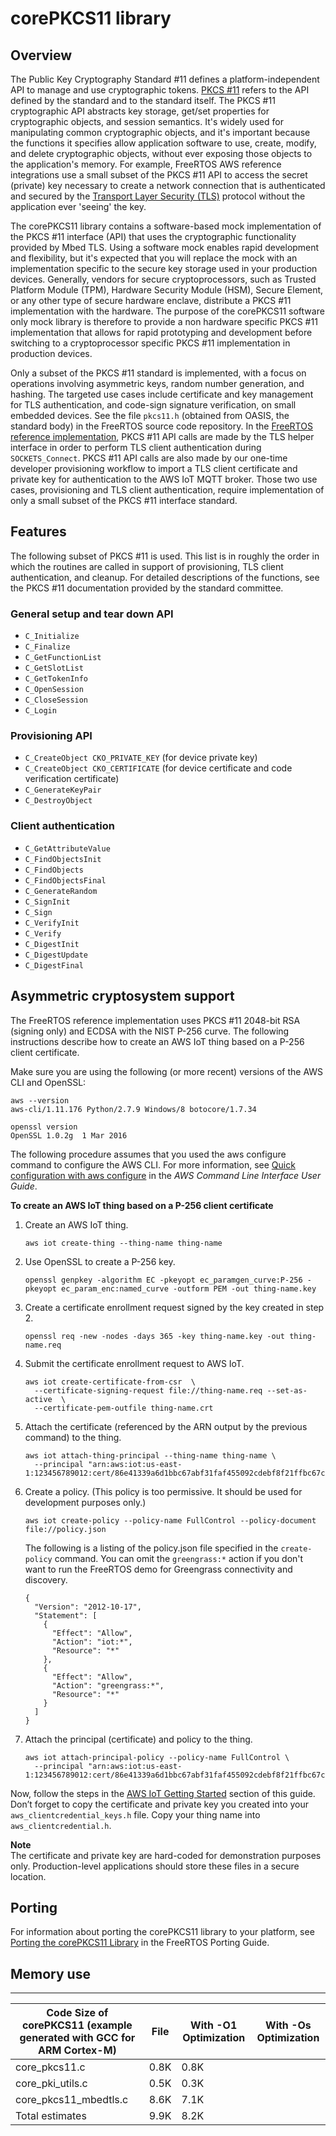 # corePKCS11 library<a name="security-pkcs"></a>

## Overview<a name="freertos-pkcs-overview"></a>

The Public Key Cryptography Standard \#11 defines a platform\-independent API to manage and use cryptographic tokens\. [PKCS \#11](https://en.wikipedia.org/wiki/PKCS_11) refers to the API defined by the standard and to the standard itself\. The PKCS \#11 cryptographic API abstracts key storage, get/set properties for cryptographic objects, and session semantics\. It's widely used for manipulating common cryptographic objects, and it's important because the functions it specifies allow application software to use, create, modify, and delete cryptographic objects, without ever exposing those objects to the application's memory\. For example, FreeRTOS AWS reference integrations use a small subset of the PKCS \#11 API to access the secret \(private\) key necessary to create a network connection that is authenticated and secured by the [Transport Layer Security \(TLS\)](https://en.wikipedia.org/wiki/Transport_Layer_Security) protocol without the application ever 'seeing' the key\.

The corePKCS11 library contains a software\-based mock implementation of the PKCS \#11 interface \(API\) that uses the cryptographic functionality provided by Mbed TLS\. Using a software mock enables rapid development and flexibility, but it's expected that you will replace the mock with an implementation specific to the secure key storage used in your production devices\. Generally, vendors for secure cryptoprocessors, such as Trusted Platform Module \(TPM\), Hardware Security Module \(HSM\), Secure Element, or any other type of secure hardware enclave, distribute a PKCS \#11 implementation with the hardware\. The purpose of the corePKCS11 software only mock library is therefore to provide a non hardware specific PKCS \#11 implementation that allows for rapid prototyping and development before switching to a cryptoprocessor specific PKCS \#11 implementation in production devices\.

Only a subset of the PKCS \#11 standard is implemented, with a focus on operations involving asymmetric keys, random number generation, and hashing\. The targeted use cases include certificate and key management for TLS authentication, and code\-sign signature verification, on small embedded devices\. See the file `pkcs11.h` \(obtained from OASIS, the standard body\) in the FreeRTOS source code repository\. In the [ FreeRTOS reference implementation](https://docs.aws.amazon.com/embedded-csdk/latest/lib-ref/libraries/standard/corePKCS11/docs/doxygen/output/html/index.html), PKCS \#11 API calls are made by the TLS helper interface in order to perform TLS client authentication during `SOCKETS_Connect`\. PKCS \#11 API calls are also made by our one\-time developer provisioning workflow to import a TLS client certificate and private key for authentication to the AWS IoT MQTT broker\. Those two use cases, provisioning and TLS client authentication, require implementation of only a small subset of the PKCS \#11 interface standard\.

## Features<a name="freertos-pcks-features"></a>

The following subset of PKCS \#11 is used\. This list is in roughly the order in which the routines are called in support of provisioning, TLS client authentication, and cleanup\. For detailed descriptions of the functions, see the PKCS \#11 documentation provided by the standard committee\.

### General setup and tear down API<a name="pkcs-required-setup-teardown"></a>
+ `C_Initialize`
+ `C_Finalize`
+ `C_GetFunctionList`
+ `C_GetSlotList`
+ `C_GetTokenInfo`
+ `C_OpenSession`
+ `C_CloseSession`
+ `C_Login`

### Provisioning API<a name="pkcs-required-provisioning"></a>
+ `C_CreateObject CKO_PRIVATE_KEY` \(for device private key\)
+ `C_CreateObject CKO_CERTIFICATE` \(for device certificate and code verification certificate\)
+ `C_GenerateKeyPair`
+ `C_DestroyObject`

### Client authentication<a name="pkcs-required-client-auth"></a>
+ `C_GetAttributeValue`
+ `C_FindObjectsInit`
+ `C_FindObjects`
+ `C_FindObjectsFinal`
+ `C_GenerateRandom`
+ `C_SignInit`
+ `C_Sign`
+ `C_VerifyInit`
+ `C_Verify`
+ `C_DigestInit`
+ `C_DigestUpdate`
+ `C_DigestFinal`

## Asymmetric cryptosystem support<a name="pkcs-asym-crypto"></a>

The FreeRTOS reference implementation uses PKCS \#11 2048\-bit RSA \(signing only\) and ECDSA with the NIST P\-256 curve\. The following instructions describe how to create an AWS IoT thing based on a P\-256 client certificate\.

Make sure you are using the following \(or more recent\) versions of the AWS CLI and OpenSSL:

```
aws --version
aws-cli/1.11.176 Python/2.7.9 Windows/8 botocore/1.7.34

openssl version
OpenSSL 1.0.2g  1 Mar 2016
```

The following procedure assumes that you used the aws configure command to configure the AWS CLI\. For more information, see [Quick configuration with aws configure](https://docs.aws.amazon.com/cli/latest/userguide/cli-configure-quickstart.html#cli-configure-quickstart-config) in the *AWS Command Line Interface User Guide*\.

**To create an AWS IoT thing based on a P\-256 client certificate**

1. Create an AWS IoT thing\.

   ```
   aws iot create-thing --thing-name thing-name
   ```

1. Use OpenSSL to create a P\-256 key\.

   ```
   openssl genpkey -algorithm EC -pkeyopt ec_paramgen_curve:P-256 -pkeyopt ec_param_enc:named_curve -outform PEM -out thing-name.key
   ```

1. Create a certificate enrollment request signed by the key created in step 2\.

   ```
   openssl req -new -nodes -days 365 -key thing-name.key -out thing-name.req
   ```

1. Submit the certificate enrollment request to AWS IoT\.

   ```
   aws iot create-certificate-from-csr  \
     --certificate-signing-request file://thing-name.req --set-as-active  \
     --certificate-pem-outfile thing-name.crt
   ```

1. Attach the certificate \(referenced by the ARN output by the previous command\) to the thing\.

   ```
   aws iot attach-thing-principal --thing-name thing-name \
     --principal "arn:aws:iot:us-east-1:123456789012:cert/86e41339a6d1bbc67abf31faf455092cdebf8f21ffbc67c4d238d1326c7de729"
   ```

1. Create a policy\. \(This policy is too permissive\. It should be used for development purposes only\.\)

   ```
   aws iot create-policy --policy-name FullControl --policy-document file://policy.json
   ```

   The following is a listing of the policy\.json file specified in the `create-policy` command\. You can omit the `greengrass:*` action if you don't want to run the FreeRTOS demo for Greengrass connectivity and discovery\.

   ```
   {
     "Version": "2012-10-17",
     "Statement": [
       {
         "Effect": "Allow",
         "Action": "iot:*",
         "Resource": "*"
       },
       {
         "Effect": "Allow",
         "Action": "greengrass:*",
         "Resource": "*"
       }
     ]
   }
   ```

1. Attach the principal \(certificate\) and policy to the thing\.

   ```
   aws iot attach-principal-policy --policy-name FullControl \
     --principal "arn:aws:iot:us-east-1:123456789012:cert/86e41339a6d1bbc67abf31faf455092cdebf8f21ffbc67c4d238d1326c7de729"
   ```

Now, follow the steps in the [AWS IoT Getting Started](https://docs.aws.amazon.com/iot/latest/developerguide/iot-gs.html) section of this guide\. Don’t forget to copy the certificate and private key you created into your `aws_clientcredential_keys.h` file\. Copy your thing name into `aws_clientcredential.h`\.

**Note**  
The certificate and private key are hard\-coded for demonstration purposes only\. Production\-level applications should store these files in a secure location\.

## Porting<a name="freertos-pkcs-porting"></a>

For information about porting the corePKCS11 library to your platform, see [Porting the corePKCS11 Library](https://docs.aws.amazon.com/freertos/latest/portingguide/afr-porting-pkcs.html) in the FreeRTOS Porting Guide\.

## Memory use<a name="freertos-pkcs-memory"></a>


****  

| Code Size of corePKCS11 \(example generated with GCC for ARM Cortex\-M\) | File | With \-O1 Optimization | With \-Os Optimization | 
| --- | --- | --- | --- | 
| core\_pkcs11\.c | 0\.8K | 0\.8K | 
| core\_pki\_utils\.c | 0\.5K | 0\.3K | 
| core\_pkcs11\_mbedtls\.c | 8\.6K | 7\.1K | 
| Total estimates | 9\.9K | 8\.2K | 
